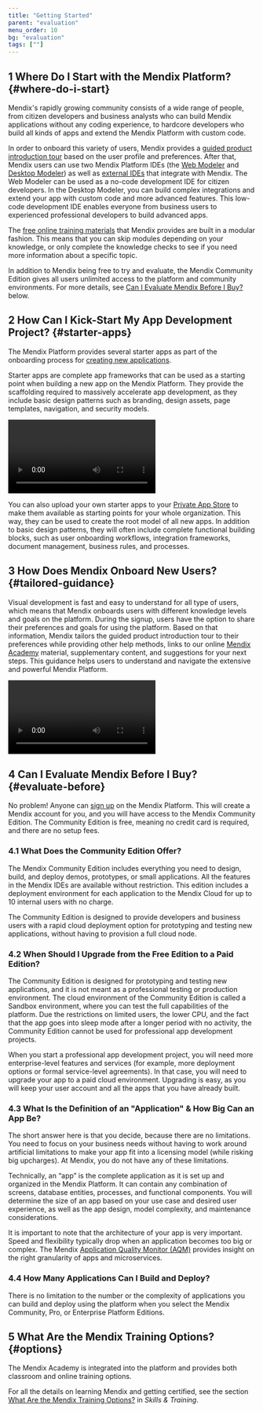 ```yaml
---
title: "Getting Started"
parent: "evaluation"
menu_order: 10
bg: "evaluation"
tags: [""]
---
```


## 1 Where Do I Start with the Mendix Platform? {#where-do-i-start}

Mendix's rapidly growing community consists of a wide range of people, from citizen developers and business analysts who can build Mendix applications without any coding experience, to hardcore developers who build all kinds of apps and extend the Mendix Platform with custom code.

In order to onboard this variety of users, Mendix provides a [guided product introduction tour](#tailored-guidance) based on the user profile and preferences. After that, Mendix users can use two Mendix Platform IDEs (the [Web Modeler](../app-lifecycle/app-development#web-modeler) and [Desktop Modeler](../app-lifecycle/app-development#desktop-modeler)) as well as [external IDEs](../enterprise-capabilities/extensibility#external-ides) that integrate with Mendix. The Web Modeler can be used as a no-code development IDE for citizen developers. In the Desktop Modeler, you can build complex integrations and extend your app with custom code and more advanced features. This low-code development IDE enables everyone from business users to experienced professional developers to build advanced apps.

The [free online training materials](https://gettingstarted.mendixcloud.com/link/home) that Mendix provides are built in a modular fashion. This means that you can skip modules depending on your knowledge, or only complete the knowledge checks to see if you need more information about a specific topic.

In addition to Mendix being free to try and evaluate, the Mendix Community Edition gives all users unlimited access to the platform and community environments. For more details, see [Can I Evaluate Mendix Before I Buy?](#evaluate-before) below.

## 2 How Can I Kick-Start My App Development Project? {#starter-apps}

The Mendix Platform provides several starter apps as part of the onboarding process for [creating new applications](../what-can-i-build#can-i-build).

Starter apps are complete app frameworks that can be used as a starting point when building a new app on the Mendix Platform. They provide the scaffolding required to massively accelerate app development, as they include basic design patterns such as branding, design assets, page templates, navigation, and security models.

<video controls  src="attachments/OE_StarterApps.mp4">VIDEO</video>

You can also upload your own starter apps to your [Private App Store](https://docs.mendix.com/community/app-store/share-app-store-content#private-app-store) to make them available as starting points for your whole organization. This way, they can be used to create the root model of all new apps. In addition to basic design patterns, they will often include complete functional building blocks, such as user onboarding workflows, integration frameworks, document management, business rules, and processes.

## 3 How Does Mendix Onboard New Users? {#tailored-guidance}

Visual development is fast and easy to understand for all type of users, which means that Mendix onboards users with different knowledge levels and goals on the platform. During the signup, users have the option to share their preferences and goals for using the platform. Based on that information, Mendix tailors the guided product introduction tour to their preferences while providing other help methods, links to our online [Mendix Academy](https://gettingstarted.mendixcloud.com/link/path) material, supplementary content, and suggestions for your next steps. This guidance helps users to understand and navigate the extensive and powerful Mendix Platform.

<video controls  src="attachments/guidance.mp4">VIDEO</video>

## 4 Can I Evaluate Mendix Before I Buy? {#evaluate-before}

No problem! Anyone can [sign up](https://signup.mendix.com/link/signup/?source=techevaluationguide) on the Mendix Platform. This will create a Mendix account for you, and you will have access to the Mendix Community Edition. The Community Edition is free, meaning no credit card is required, and there are no setup fees.

### 4.1 What Does the Community Edition Offer?

The Mendix Community Edition includes everything you need to design, build, and deploy demos, prototypes, or small applications. All the features in the Mendix IDEs are available without restriction. This edition includes a deployment environment for each application to the Mendix Cloud for up to 10 internal users with no charge.

The Community Edition is designed to provide developers and business users with a rapid cloud deployment option for prototyping and testing new applications, without having to provision a full cloud node.

### 4.2 When Should I Upgrade from the Free Edition to a Paid Edition?

The Community Edition is designed for prototyping and testing new applications, and it is not meant as a professional testing or production environment. The cloud environment of the Community Edition is called a Sandbox environment, where you can test the full capabilities of the platform. Due the restrictions on limited users, the lower CPU, and the fact that the app goes into sleep mode after a longer period with no activity, the Community Edition cannot be used for professional app development projects.

When you start a professional app development project, you will need more enterprise-level features and services (for example, more deployment options or formal service-level agreements). In that case, you will need to upgrade your app to a paid cloud environment. Upgrading is easy, as you will keep your user account and all the apps that you have already built.

### 4.3 What Is the Definition of an "Application" & How Big Can an App Be?

The short answer here is that you decide, because there are no limitations. You need to focus on your business needs without having to work around artificial limitations to make your app fit into a licensing model (while risking big upcharges). At Mendix, you do not have any of these limitations.

Technically, an “app” is the complete application as it is set up and organized in the Mendix Platform. It can contain any combination of screens, database entities, processes, and functional components. You will determine the size of an app based on your use case and desired user experience, as well as the app design, model complexity, and maintenance considerations.

It is important to note that the architecture of your app is very important. Speed and flexibility typically drop when an application becomes too big or complex. The Mendix [Application Quality Monitor (AQM)](../app-lifecycle/quality-monitoring#quality-monitoring) provides insight on the right granularity of apps and microservices.

### 4.4 How Many Applications Can I Build and Deploy?

There is no limitation to the number or the complexity of applications you can build and deploy using the platform when you select the Mendix Community, Pro, or Enterprise Platform Editions.

## 5 What Are the Mendix Training Options? {#options}

The Mendix Academy is integrated into the platform and provides both classroom and online training options.

For all the details on learning Mendix and getting certified, see the section [What Are the Mendix Training Options?](skills-training#training-options) in *Skills & Training*.
